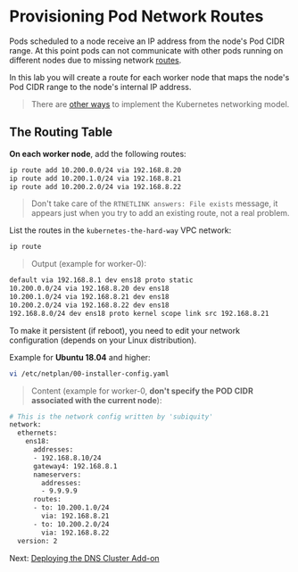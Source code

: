 # Provisioning Pod Network Routes

Pods scheduled to a node receive an IP address from the node's Pod CIDR range. At this point pods can not communicate with other pods running on different nodes due to missing network [routes](https://cloud.google.com/compute/docs/vpc/routes).

In this lab you will create a route for each worker node that maps the node's Pod CIDR range to the node's internal IP address.

> There are [other ways](https://kubernetes.io/docs/concepts/cluster-administration/networking/#how-to-achieve-this) to implement the Kubernetes networking model.

## The Routing Table

**On each worker node**, add the following routes:

```bash
ip route add 10.200.0.0/24 via 192.168.8.20
ip route add 10.200.1.0/24 via 192.168.8.21
ip route add 10.200.2.0/24 via 192.168.8.22
```

> Don't take care of the `RTNETLINK answers: File exists` message, it appears just when you try to add an existing route, not a real problem.

List the routes in the `kubernetes-the-hard-way` VPC network:

```bash
ip route
```

> Output (example for worker-0):

```bash
default via 192.168.8.1 dev ens18 proto static
10.200.0.0/24 via 192.168.8.20 dev ens18
10.200.1.0/24 via 192.168.8.21 dev ens18
10.200.2.0/24 via 192.168.8.22 dev ens18
192.168.8.0/24 dev ens18 proto kernel scope link src 192.168.8.21
```

To make it persistent (if reboot), you need to edit your network configuration (depends on your Linux distribution).

Example for **Ubuntu 18.04** and higher:

```bash
vi /etc/netplan/00-installer-config.yaml
```

> Content (example for worker-0, **don't specify the POD CIDR associated with the current node**):

```bash
# This is the network config written by 'subiquity'
network:
  ethernets:
    ens18:
      addresses:
      - 192.168.8.10/24
      gateway4: 192.168.8.1
      nameservers:
        addresses:
        - 9.9.9.9
      routes:
      - to: 10.200.1.0/24
        via: 192.168.8.21
      - to: 10.200.2.0/24
        via: 192.168.8.22
  version: 2
```

Next: [Deploying the DNS Cluster Add-on](12-dns-addon.md)
